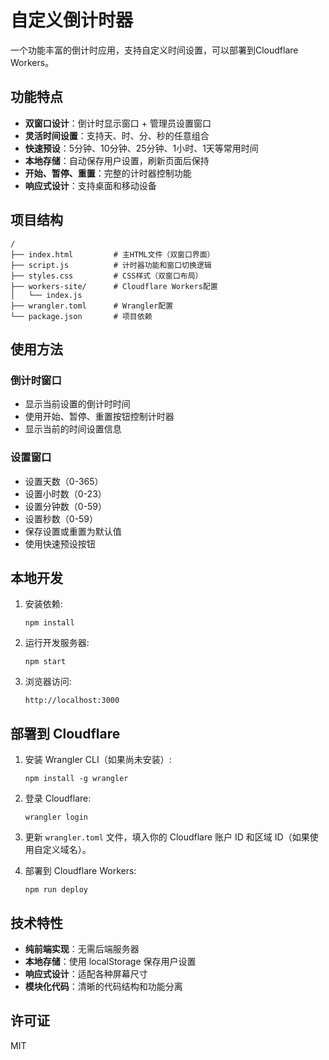 # 自定义倒计时器

一个功能丰富的倒计时应用，支持自定义时间设置，可以部署到Cloudflare Workers。

## 功能特点

- **双窗口设计**：倒计时显示窗口 + 管理员设置窗口
- **灵活时间设置**：支持天、时、分、秒的任意组合
- **快速预设**：5分钟、10分钟、25分钟、1小时、1天等常用时间
- **本地存储**：自动保存用户设置，刷新页面后保持
- **开始、暂停、重置**：完整的计时器控制功能
- **响应式设计**：支持桌面和移动设备

## 项目结构

```
/
├── index.html         # 主HTML文件（双窗口界面）
├── script.js          # 计时器功能和窗口切换逻辑
├── styles.css         # CSS样式（双窗口布局）
├── workers-site/      # Cloudflare Workers配置
│   └── index.js
├── wrangler.toml      # Wrangler配置
└── package.json       # 项目依赖
```

## 使用方法

### 倒计时窗口
- 显示当前设置的倒计时时间
- 使用开始、暂停、重置按钮控制计时器
- 显示当前的时间设置信息

### 设置窗口
- 设置天数（0-365）
- 设置小时数（0-23）
- 设置分钟数（0-59）
- 设置秒数（0-59）
- 保存设置或重置为默认值
- 使用快速预设按钮

## 本地开发

1. 安装依赖:
   ```
   npm install
   ```

2. 运行开发服务器:
   ```
   npm start
   ```

3. 浏览器访问:
   ```
   http://localhost:3000
   ```

## 部署到 Cloudflare

1. 安装 Wrangler CLI（如果尚未安装）:
   ```
   npm install -g wrangler
   ```

2. 登录 Cloudflare:
   ```
   wrangler login
   ```

3. 更新 `wrangler.toml` 文件，填入你的 Cloudflare 账户 ID 和区域 ID（如果使用自定义域名）。

4. 部署到 Cloudflare Workers:
   ```
   npm run deploy
   ```

## 技术特性

- **纯前端实现**：无需后端服务器
- **本地存储**：使用 localStorage 保存用户设置
- **响应式设计**：适配各种屏幕尺寸
- **模块化代码**：清晰的代码结构和功能分离

## 许可证

MIT 